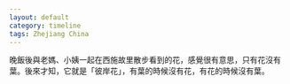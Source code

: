 ```yaml
---
layout: default
category: timeline
tags: Zhejiang China
---
```


晚飯後與老媽、小姨一起在西施故里散步看到的花，感覺很有意思，只有花沒有葉。後來才知，它就是「彼岸花」，有葉的時候沒有花，有花的時候沒有葉。

<img src="{{ site_url }}/img/posts/2009-03-15.jpg" alt="">

